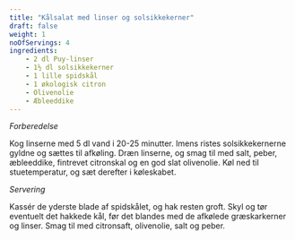 ```yaml
---
title: "Kålsalat med linser og solsikkekerner"
draft: false
weight: 1
noOfServings: 4
ingredients:
	- 2 dl Puy-linser
	- 1½ dl solsikkekerner
	- 1 lille spidskål
	- 1 økologisk citron
	- Olivenolie
	- Æbleeddike
---
```


*Forberedelse*

Kog linserne med 5 dl vand i 20-25 minutter. Imens ristes
solsikkekernerne gyldne og sættes til afkøling. Dræn linserne, og smag
til med salt, peber, æbleeddike, fintrevet citronskal og en god slat
olivenolie. Køl ned til stuetemperatur, og sæt derefter i køleskabet.

*Servering*

Kassér de yderste blade af spidskålet, og hak resten groft. Skyl og tør
eventuelt det hakkede kål, før det blandes med de afkølede græskarkerner
og linser. Smag til med citronsaft, olivenolie, salt og peber.

